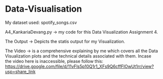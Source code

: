 # Data-Visualisation

My dataset used: spotify_songs.csv

A4_KankariaDevang.py -> my code for this Data Visualization Assignment 4.

The Output -> Depicts the statis output for my Visualization.

The Video -> is a comprehensive explaining by me which covers all the Data Visualization plots and the technical details associated with them.
Incase the video here is inaccessible, please follow this: 
https://drive.google.com/file/d/11vFls5p10Q1r1_XFs9Q6cffFIOwUt1rr/view?usp=share_link
